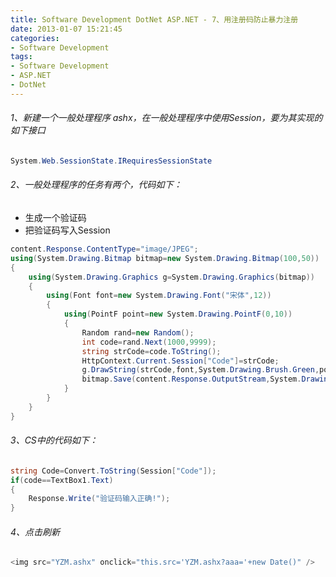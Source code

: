 ```yaml
---
title: Software Development DotNet ASP.NET - 7、用注册码防止暴力注册
date: 2013-01-07 15:21:45
categories:
- Software Development
tags:
- Software Development
- ASP.NET
- DotNet
---
```


###### 1、新建一个一般处理程序 ashx，在一般处理程序中使用Session，要为其实现的如下接口

```csharp
System.Web.SessionState.IRequiresSessionState
```

###### 2、一般处理程序的任务有两个，代码如下：

- 生成一个验证码
- 把验证码写入Session

```csharp
content.Response.ContentType="image/JPEG";
using(System.Drawing.Bitmap bitmap=new System.Drawing.Bitmap(100,50))
{
    using(System.Drawing.Graphics g=System.Drawing.Graphics(bitmap))
    {
        using(Font font=new System.Drawing.Font("宋体",12))
        {
            using(PointF point=new System.Drawing.PointF(0,10))
            {
                Random rand=new Random();
                int code=rand.Next(1000,9999);
                string strCode=code.ToString();
                HttpContext.Current.Session["Code"]=strCode;
                g.DrawString(strCode,font,System.Drawing.Brush.Green,point);
                bitmap.Save(content.Response.OutputStream,System.Drawing.Image.ImageFormat.Jpeg);
            }
        }
    }
} 
```

###### 3、CS中的代码如下：

```csharp
string Code=Convert.ToString(Session["Code"]);
if(code==TextBox1.Text)
{
    Response.Write("验证码输入正确!");
}
```

###### 4、点击刷新

```csharp
<img src="YZM.ashx" onclick="this.src='YZM.ashx?aaa='+new Date()" />
```